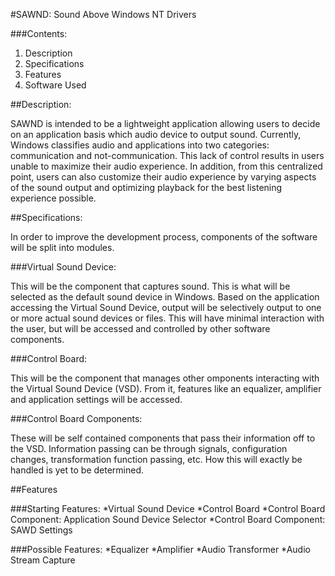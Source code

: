 #SAWND: Sound Above Windows NT Drivers

###Contents:
1. Description
2. Specifications
3. Features
4. Software Used

##Description:

SAWND is intended to be a lightweight application allowing users to decide on an application basis which audio device to output sound.
Currently, Windows classifies audio and applications into two categories: communication and not-communication.
This lack of control results in users unable to maximize their audio experience.
In addition, from this centralized point, users can also customize their audio experience by
varying aspects of the sound output and optimizing playback for the best listening experience possible.


##Specifications:

In order to improve the development process,
components of the software will be split into modules.


###Virtual Sound Device:

This will be the component that captures sound.
This is what will be selected as the default sound device in Windows.
Based on the application accessing the Virtual Sound Device, output will be
selectively output to one or more actual sound devices or files. This will have
minimal interaction with the user, but will be accessed and controlled by other
software components.



###Control Board:

This will be the component that manages other
omponents interacting with the Virtual Sound Device (VSD). From it, features
like an equalizer, amplifier and application settings will be accessed.



###Control Board Components:

These will be self contained components that pass their
information off to the VSD. Information passing can be through signals,
configuration changes, transformation function passing, etc. How this will
exactly be handled is yet to be determined.

##Features

###Starting Features:
*Virtual Sound Device
*Control Board
*Control Board Component: Application Sound Device Selector
*Control Board Component: SAWD Settings

###Possible Features:
*Equalizer
*Amplifier
*Audio Transformer
*Audio Stream Capture
